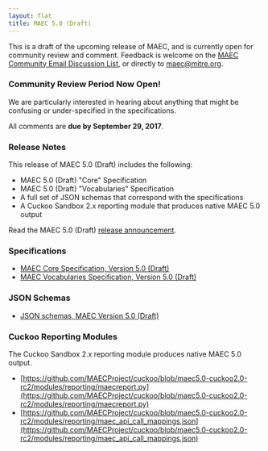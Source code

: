 ```yaml
---
layout: flat
title: MAEC 5.0 (Draft)
---
```


This is a draft of the upcoming release of MAEC, and is currently open for community review and comment. Feedback is welcome on the [MAEC Community Email Discussion List](http://maecproject.github.io/community/#discussion-lists--archives), or directly to [maec@mitre.org](mailto:maec@mitre.org).      

### Community Review Period Now Open!  

We are particularly interested in hearing about anything that might be confusing or under-specified in the specifications.

All comments are **due by September 29, 2017**.

### Release Notes

This release of MAEC 5.0 (Draft) includes the following:     

* MAEC 5.0 (Draft) "Core" Specification
* MAEC 5.0 (Draft) "Vocabularies" Specification
* A full set of JSON schemas that correspond with the specifications
* A Cuckoo Sandbox 2.x reporting module that produces native MAEC 5.0 output     

Read the MAEC 5.0 (Draft) [release announcement](http://making-security-measurable.1364806.n2.nabble.com/MAEC-MAEC-5-0-DRAFT-Release-td7589588.html).

### Specifications     

* [MAEC Core Specification, Version 5.0 (Draft)](https://docs.google.com/document/d/1cnjjZAPHITFjo_8xGVBo1mX9Qvo7pN-YJ4pRZwdsuL0/edit#)
* [MAEC Vocabularies Specification, Version 5.0 (Draft)](https://docs.google.com/document/d/1btZGq2H6xtSsjrweL6NMXx7KHg6B2yIZkz9nSe6JZfA/edit#)

### JSON Schemas     

* [JSON schemas, MAEC Version 5.0 (Draft)](https://github.com/MAECProject/schemas/tree/maec5.0-json)

### Cuckoo Reporting Modules     

The Cuckoo Sandbox 2.x reporting module produces native MAEC 5.0 output.

* [https://github.com/MAECProject/cuckoo/blob/maec5.0-cuckoo2.0-rc2/modules/reporting/maecreport.py](https://github.com/MAECProject/cuckoo/blob/maec5.0-cuckoo2.0-rc2/modules/reporting/maecreport.py)
* [https://github.com/MAECProject/cuckoo/blob/maec5.0-cuckoo2.0-rc2/modules/reporting/maec_api_call_mappings.json](https://github.com/MAECProject/cuckoo/blob/maec5.0-cuckoo2.0-rc2/modules/reporting/maec_api_call_mappings.json)
